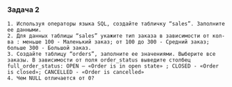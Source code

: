 ### Задача 2

    1. Используя операторы языка SQL, создайте табличку “sales”. Заполните ее данными.
    2. Для данных таблицы “sales” укажите тип заказа в зависимости от кол-ва : меньше 100 - Маленький заказ; от 100 до 300 - Средний заказ; больше 300 - Большой заказ.
    3. Создайте таблицу “orders”, заполните ее значениями. Выберите все заказы. В зависимости от поля order_status выведите столбец full_order_status: OPEN – «Order is in open state» ; CLOSED - «Order is closed»; CANCELLED - «Order is cancelled»
    4. Чем NULL отличается от 0?
